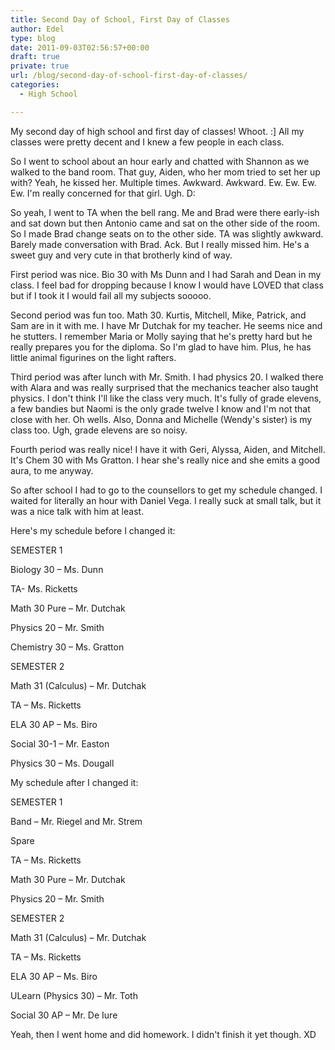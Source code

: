 ```yaml
---
title: Second Day of School, First Day of Classes
author: Edel
type: blog
date: 2011-09-03T02:56:57+00:00
draft: true
private: true
url: /blog/second-day-of-school-first-day-of-classes/
categories:
  - High School

---
```

My second day of high school and first day of classes! Whoot. :] All my classes were pretty decent and I knew a few people in each class.

So I went to school about an hour early and chatted with Shannon as we walked to the band room. That guy, Aiden, who her mom tried to set her up with? Yeah, he kissed her. Multiple times. Awkward. Awkward. Ew. Ew. Ew. Ew. I'm really concerned for that girl. Ugh. D:

So yeah, I went to TA when the bell rang. Me and Brad were there early-ish and sat down but then Antonio came and sat on the other side of the room. So I made Brad change seats on to the other side. TA was slightly awkward. Barely made conversation with Brad. Ack. But I really missed him. He's a sweet guy and very cute in that brotherly kind of way.

First period was nice. Bio 30 with Ms Dunn and I had Sarah and Dean in my class. I feel bad for dropping because I know I would have LOVED that class but if I took it I would fail all my subjects sooooo.

Second period was fun too. Math 30. Kurtis, Mitchell, Mike, Patrick, and Sam are in it with me. I have Mr Dutchak for my teacher. He seems nice and he stutters. I remember Maria or Molly saying that he's pretty hard but he really prepares you for the diploma. So I'm glad to have him. Plus, he has little animal figurines on the light rafters.

Third period was after lunch with Mr. Smith. I had physics 20. I walked there with Alara and was really surprised that the mechanics teacher also taught physics. I don't think I'll like the class very much. It's fully of grade elevens, a few bandies but Naomi is the only grade twelve I know and I'm not that close with her. Oh wells. Also, Donna and Michelle (Wendy's sister) is my class too. Ugh, grade elevens are so noisy.

Fourth period was really nice! I have it with Geri, Alyssa, Aiden, and Mitchell. It's Chem 30 with Ms Gratton. I hear she's really nice and she emits a good aura, to me anyway.

So after school I had to go to the counsellors to get my schedule changed. I waited for literally an hour with Daniel Vega. I really suck at small talk, but it was a nice talk with him at least.

Here's my schedule before I changed it:

SEMESTER 1
  
Biology 30 &#8211; Ms. Dunn
  
TA- Ms. Ricketts
  
Math 30 Pure &#8211; Mr. Dutchak
  
Physics 20 &#8211; Mr. Smith
  
Chemistry 30 &#8211; Ms. Gratton

SEMESTER 2
  
Math 31 (Calculus) &#8211; Mr. Dutchak
  
TA &#8211; Ms. Ricketts
  
ELA 30 AP &#8211; Ms. Biro
  
Social 30-1 &#8211; Mr. Easton
  
Physics 30 &#8211; Ms. Dougall

My schedule after I changed it:

SEMESTER 1
  
Band &#8211; Mr. Riegel and Mr. Strem
  
Spare
  
TA &#8211; Ms. Ricketts
  
Math 30 Pure &#8211; Mr. Dutchak
  
Physics 20 &#8211; Mr. Smith

SEMESTER 2
  
Math 31 (Calculus) &#8211; Mr. Dutchak
  
TA &#8211; Ms. Ricketts
  
ELA 30 AP &#8211; Ms. Biro
  
ULearn (Physics 30) &#8211; Mr. Toth
  
Social 30 AP &#8211; Mr. De Iure

Yeah, then I went home and did homework. I didn't finish it yet though. XD


